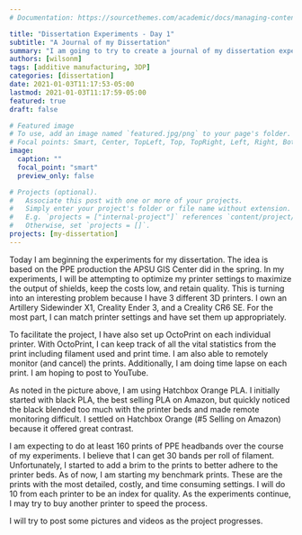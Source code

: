 ```yaml
---
# Documentation: https://sourcethemes.com/academic/docs/managing-content/

title: "Dissertation Experiments - Day 1"
subtitle: "A Journal of my Dissertation"
summary: "I am going to try to create a journal of my dissertation experiments to document my work with a focus on my thoughts and impressions rather than the scientific results. I will focus on the science in the actual dissertation."
authors: [wilsonm]
tags: [additive manufacturing, 3DP]
categories: [dissertation]
date: 2021-01-03T11:17:53-05:00
lastmod: 2021-01-03T11:17:59-05:00
featured: true
draft: false

# Featured image
# To use, add an image named `featured.jpg/png` to your page's folder.
# Focal points: Smart, Center, TopLeft, Top, TopRight, Left, Right, BottomLeft, Bottom, BottomRight.
image:
  caption: ""
  focal_point: "smart"
  preview_only: false

# Projects (optional).
#   Associate this post with one or more of your projects.
#   Simply enter your project's folder or file name without extension.
#   E.g. `projects = ["internal-project"]` references `content/project/deep-learning/index.md`.
#   Otherwise, set `projects = []`.
projects: [my-dissertation]
---
```


Today I am beginning the experiments for my dissertation. The idea is based on the PPE production the APSU GIS Center did in the spring. In my experiments, I will be attempting to optimize my printer settings to maximize the output of shields, keep the costs low, and retain quality. This is turning into an interesting problem because I have 3 different 3D printers. I own an Artillery Sidewinder X1, Creality Ender 3, and a Creality CR6 SE. For the most part, I can match printer settings and have set them up appropriately.

To facilitate the project, I have also set up OctoPrint on each individual printer. With OctoPrint, I can keep track of all the vital statistics from the print including filament used and print time. I am also able to remotely monitor (and cancel) the prints. Additionally, I am doing  time lapse on each print. I am hoping to post to YouTube.

As noted in the picture above, I am using Hatchbox Orange PLA. I initially started with black PLA, the best selling PLA on Amazon, but quickly noticed the black blended too much with the printer beds and made remote monitoring difficult. I settled on Hatchbox Orange (#5 Selling on Amazon) because it offered great contrast.

I am expecting to do at least 160 prints of PPE headbands over the course of my experiments. I believe that I can get 30 bands per roll of filament. Unfortunately, I started to add a brim to the prints to better adhere to the printer beds. As of now, I am starting my benchmark prints. These are the prints with the most detailed, costly, and time consuming settings. I will do 10 from each printer to be an index for quality. As the experiments continue, I may try to buy another printer to speed the process.

I will try to post some pictures and videos as the project progresses.
